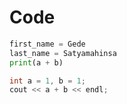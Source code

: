 # Code

```python
first_name = Gede
last_name = Satyamahinsa
print(a + b)
```

```c++
int a = 1, b = 1;
cout << a + b << endl;
```
